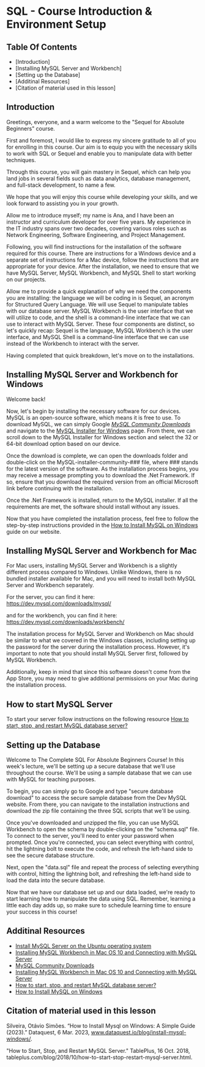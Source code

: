 # SQL - Course Introduction & Environment Setup


## Table Of Contents
- [Introduction]
- [Installing MySQL Server and Workbench]
- [Setting up the Database]
- [Additinal Resources]
- [Citation of material used in this lesson]


## Introduction

Greetings, everyone, and a warm welcome to the "Sequel for Absolute Beginners" course.

First and foremost, I would like to express my sincere gratitude to all of you for enrolling in this course. Our aim is to equip you with the necessary skills to work with SQL or Sequel and enable you to manipulate data with better techniques.

Through this course, you will gain mastery in Sequel, which can help you land jobs in several fields such as data analytics, database management, and full-stack development, to name a few.

We hope that you will enjoy this course while developing your skills, and we look forward to assisting you in your growth.

Allow me to introduce myself; my name is Ana, and I have been an instructor and curriculum developer for over five years. My experience in the IT industry spans over two decades, covering various roles such as Network Engineering, Software Engineering, and Project Management.

Following, you will find instructions for the installation of the software required for this course. There are instructions for a Windows device and a separate set of instructions for a Mac device, follow the instructions that are appropriate for your device. After the installation, we need to ensure that we have MySQL Server, MySQL Workbench, and MySQL Shell to start working on our projects.

Allow me to provide a quick explanation of why we need the components you are installing: the language we will be coding in is Sequel, an acronym for Structured Query Language. We will use Sequel to manipulate tables with our database server. MySQL Workbench is the user interface that we will utilize to code, and the shell is a command-line interface that we can use to interact with MySQL Server. These four components are distinct, so let's quickly recap: Sequel is the language, MySQL Workbench is the user interface, and MySQL Shell is a command-line interface that we can use instead of the Workbench to interact with the server.

Having completed that quick breakdown, let's move on to the installations. 



## Installing MySQL Server and Workbench for Windows

Welcome back!

Now, let's begin by installing the necessary software for our devices. MySQL is an open-source software, which means it is free to use. To download MySQL, we can simply Google [*MySQL Community Downloads*](https://dev.mysql.com/downloads/) and navigate to the [MySQL Installer for Windows](https://dev.mysql.com/downloads/installer/)
page. From there, we can scroll down to the MySQL Installer for Windows section and select the 32 or 64-bit download option based on our device.

Once the download is complete, we can open the downloads folder and double-click on the MySQL-installer-community-### file, where ### stands for the latest version of the software. As the installation process begins, you may receive a message prompting you to download the .Net Framework. If so, ensure that you download the required version from an official Microsoft link before continuing with the installation.

Once the .Net Framework is installed, return to the MySQL installer. If all the requirements are met, the software should install without any issues.

Now that you have completed the installation process, feel free to follow the step-by-step instructions provided in the [How to Install MySQL on Windows](https://www.dataquest.io/blog/install-mysql-windows/) guide on our website.



## Installing MySQL Server and Workbench for Mac

For Mac users, installing MySQL Server and Workbench is a slightly different process compared to Windows. Unlike Windows, there is no bundled installer available for Mac, and you will need to install both MySQL Server and Workbench separately.

For the server, you can find it here: https://dev.mysql.com/downloads/mysql/

and for the workbench, you can find it here: https://dev.mysql.com/downloads/workbench/

The installation process for MySQL Server and Workbench on Mac should be similar to what we covered in the Windows classes, including setting up the password for the server during the installation process. However, it's important to note that you should install MySQL Server first, followed by MySQL Workbench.

Additionally, keep in mind that since this software doesn't come from the App Store, you may need to give additional permissions on your Mac during the installation process.

## How to start MySQL Server
To start your server follow instructions on the following resource [How to start, stop, and restart MySQL database server?](https://tableplus.com/blog/2018/10/how-to-start-stop-restart-mysql-server.html)


## Setting up the Database

Welcome to The Complete SQL For Absolute Beginners Course! In this week's lecture, we'll be setting up a secure database that we'll use throughout the course. We'll be using a sample database that we can use with MySQL for teaching purposes.

To begin, you can simply go to Google and type "secure database download" to access the secure sample database from the Dev MySQL website. From there, you can navigate to the installation instructions and download the zip file containing the three SQL scripts that we'll be using.

Once you've downloaded and unzipped the file, you can use MySQL Workbench to open the schema by double-clicking on the "schema.sql" file. To connect to the server, you'll need to enter your password when prompted. Once you're connected, you can select everything with control, hit the lightning bolt to execute the code, and refresh the left-hand side to see the secure database structure.

Next, open the "data.sql" file and repeat the process of selecting everything with control, hitting the lightning bolt, and refreshing the left-hand side to load the data into the secure database.

Now that we have our database set up and our data loaded, we're ready to start learning how to manipulate the data using SQL. Remember, learning a little each day adds up, so make sure to schedule learning time to ensure your success in this course!



## Additinal Resources
* [Install MySQL Server on the Ubuntu operating system](https://docs.rackspace.com/support/how-to/install-mysql-server-on-the-ubuntu-operating-system/)
* [Installing MySQL Workbench in Mac OS 10 and Connecting with MySQL Server](https://www.ccs.neu.edu/home/kathleen/classes/cs3200/MySQLWorkbenchMAC10.pdf)
* [MySQL Community Downloads](https://dev.mysql.com/downloads/)
* [Installing MySQL Workbench in Mac OS 10 and Connecting with MySQL Server](https://www.ccs.neu.edu/home/kathleen/classes/cs3200/MySQLWorkbenchMAC10.pdf)
* [How to start, stop, and restart MySQL database server?](https://tableplus.com/blog/2018/10/how-to-start-stop-restart-mysql-server.html)
* [How to Install MySQL on Windows](https://www.dataquest.io/blog/install-mysql-windows/) 


## Citation of material used in this lesson
Silveira, Otávio Simões. “How to Install Mysql on Windows: A Simple Guide (2023).” Dataquest, 6 Mar. 2023, www.dataquest.io/blog/install-mysql-windows/. 

"How to Start, Stop, and Restart MySQL Server." TablePlus, 16 Oct. 2018, tableplus.com/blog/2018/10/how-to-start-stop-restart-mysql-server.html.













